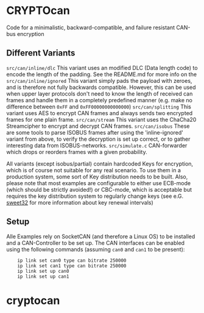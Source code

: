 # CRYPTOcan
Code for a minimalistic, backward-compatible, and failure resistant CAN-bus encryption

## Different Variants
`src/can/inline/dlc`
This variant uses an modified DLC (Data length code) to encode the length of the padding.
See the README.md for more info on the 
`src/can/inline/ignored`
This variant simply pads the payload with zeroes, and is therefore not fully backwards compatible.
However, this can be used when upper layer protocols don't need to know the length of received can frames
and handle them in a completely predefined manner (e.g. make no difference between `0xFF` and `0xFF00000000000000`)
`src/can/splitting`
This variant uses AES to encrypt CAN frames and always sends two encrypted frames for one plain frame.
`src/can/stream`
This variant uses the ChaCha20 Streamcipher to encrypt and decrypt CAN frames.
`src/can/isobus`
These are some tools to parse ISOBUS frames after using the 'inline-ignored' variant from above, to verify
the decryption is set up correct, or to gather interesting data from ISOBUS-networks.
`src/simulate.c`
CAN-forwarder which drops or reorders frames with a given probability.

All variants (except isobus/partial) contain hardcoded Keys for encryption, which is of course not suitable for any real scenario.
To use them in a production system, some sort of Key distribution needs to be built.
Also, please note that most examples are configurable to either use ECB-mode (which should be strictly avoided!) or CBC-mode,
which is acceptable but requires the key distribution system to regularly change keys (see e.G. [sweet32](https://sweet32.info) for more information about key renewal intervals)
## Setup
Alle Examples rely on SocketCAN (and therefore a Linux OS) to be installed and a CAN-Controller to be set up.
The CAN interfaces can be enabled using the following commands (assuming `can0` and `can1` to be present):
```
    ip link set can0 type can bitrate 250000 
    ip link set can1 type can bitrate 250000
    ip link set up can0
    ip link set up can1
```
# cryptocan
